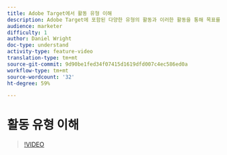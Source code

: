 ```yaml
---
title: Adobe Target에서 활동 유형 이해
description: Adobe Target에 포함된 다양한 유형의 활동과 이러한 활동을 통해 목표를 달성할 수 있는 방법을 살펴볼 수 있습니다.
audience: marketer
difficulty: 1
author: Daniel Wright
doc-type: understand
activity-type: feature-video
translation-type: tm+mt
source-git-commit: 9d90be1fed34f07415d1619dfd007c4ec586ed0a
workflow-type: tm+mt
source-wordcount: '32'
ht-degree: 59%

---
```



# 활동 유형 이해

>[!VIDEO](https://video.tv.adobe.com/v/17386/?quality=12)